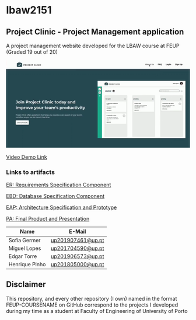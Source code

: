 # lbaw2151

## Project Clinic - Project Management application

A project management website developed for the LBAW course at FEUP (Graded 19 out of 20)

![](/docs/PA/video_screenshot.png)

[Video Demo Link](/docs/PA/lbaw2151.mp4)

### Links to artifacts

[ER: Requirements Specification Component](/docs/ER/er.md)

[EBD: Database Specification Component](/docs/EBD/ebd.md)

[EAP: Architecture Specification and Prototype](/docs/EAP/eap.md)

[PA: Final Product and Presentation](/docs/PA/pa.md)



| Name             | E-Mail              |
| ---------------- |-------------------- |
| Sofia Germer     | up201907461@up.pt   |
| Miguel Lopes     | up201704590@up.pt   |
| Edgar Torre      | up201906573@up.pt   |
| Henrique Pinho   | up201805000@up.pt   |


## Disclaimer

This repository, and every other repository (I own) named in the format FEUP-COURSENAME on GitHub correspond to the projects I developed during my time as a student at Faculty of Engineering of University of Porto